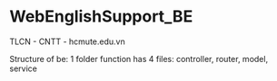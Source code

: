 # WebEnglishSupport_BE
TLCN - CNTT - hcmute.edu.vn

Structure of be:
1 folder function has 4 files: controller, router, model, service
